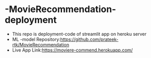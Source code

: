 # -MovieRecommendation-deployment
* This repo  is deployment-code  of streamlit app on heroku server
* ML -model Repository:https://github.com/prateek-rtk/MovieRecommendation
* Live App Link:https://moviere-commend.herokuapp.com/
